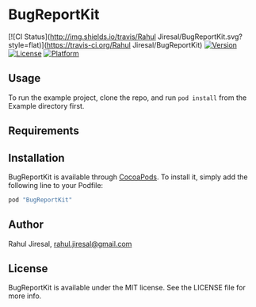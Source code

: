 # BugReportKit

[![CI Status](http://img.shields.io/travis/Rahul Jiresal/BugReportKit.svg?style=flat)](https://travis-ci.org/Rahul Jiresal/BugReportKit)
[![Version](https://img.shields.io/cocoapods/v/BugReportKit.svg?style=flat)](http://cocoapods.org/pods/BugReportKit)
[![License](https://img.shields.io/cocoapods/l/BugReportKit.svg?style=flat)](http://cocoapods.org/pods/BugReportKit)
[![Platform](https://img.shields.io/cocoapods/p/BugReportKit.svg?style=flat)](http://cocoapods.org/pods/BugReportKit)

## Usage

To run the example project, clone the repo, and run `pod install` from the Example directory first.

## Requirements

## Installation

BugReportKit is available through [CocoaPods](http://cocoapods.org). To install
it, simply add the following line to your Podfile:

```ruby
pod "BugReportKit"
```

## Author

Rahul Jiresal, rahul.jiresal@gmail.com

## License

BugReportKit is available under the MIT license. See the LICENSE file for more info.
